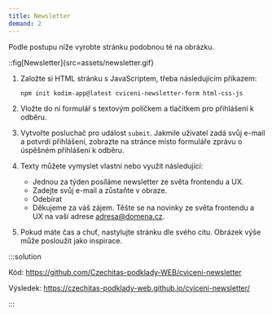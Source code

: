 ```yaml
---
title: Newsletter
demand: 2
---
```


Podle postupu níže vyrobte stránku podobnou té na obrázku.

::fig[Newsletter]{src=assets/newsletter.gif}

1. Založte si HTML stránku s JavaScriptem, třeba následujícím příkazem:
   ```sh
   npm init kodim-app@latest cviceni-newsletter-form html-css-js
   ```
1. Vložte do ní formulář s textovým políčkem a tlačítkem pro přihlášení k odběru.
1. Vytvořte posluchač pro událost `submit`. Jakmile uživatel zadá svůj e-mail a potvrdí přihlášení, zobrazte na stránce místo formuláře zprávu o úspěšném přihlášení k odběru.

1. Texty můžete vymyslet vlastní nebo využít následující:

   - Jednou za týden posíláme newsletter ze světa frontendu a UX.
   - Zadejte svůj e-mail a zůstaňte v obraze.
   - Odebírat
   - Děkujeme za váš zájem. Těšte se na novinky ze světa frontendu a UX na vaší adrese adresa@domena.cz.

1. Pokud máte čas a chuť, nastylujte stránku dle svého citu. Obrázek výše může posloužit jako inspirace.

:::solution

Kód: https://github.com/Czechitas-podklady-WEB/cviceni-newsletter

Výsledek: https://czechitas-podklady-web.github.io/cviceni-newsletter/

:::
